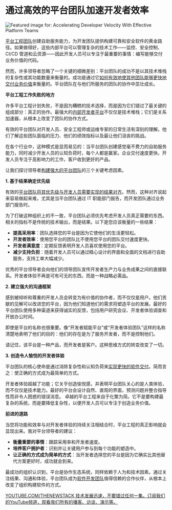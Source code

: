 # 通过高效的平台团队加速开发者效率

![Featured image for: Accelerating Developer Velocity With Effective Platform Teams](https://cdn.thenewstack.io/media/2025/06/a8a9199b-teams-1024x632.jpeg)

[平台工程团队](https://thenewstack.io/platform-engineering/)创建自助服务能力，为开发团队提供构建可靠和安全软件的黄金路径。如果做得好，这些内部平台可以管理复杂的技术工作——监控、安全控制、CI/CD 管道和云资源——因此开发人员可以专注于最重要的事情：编写能够交付业务价值的代码。

然而，许多领导者忽略了一个关键的细微差别：平台团队的成功不是以其技术堆栈的复杂性或其功能数量来衡量的。成功是通过它[如何有效地使其他团队能够更快地交付业务价值](https://thenewstack.io/whats-the-future-of-platform-engineering/)来衡量的。平台团队在与他们所服务的团队的协作中茁壮成长。

**平台工程工作失败的地方**

许多平台工程计划失败，不是因为糟糕的技术选择，而是因为它们错过了最关键的组成部分：真正的协作。最强大的[内部开发者平台](https://thenewstack.io/do-you-need-an-internal-developer-platform/)不仅仅是技术堆栈；它们是关系加速器，从根本上改变了团队的协作方式。

有效的平台团队对开发人员、安全工程师或运维专家的日常生活有深刻的理解。他们了解这些团队面临的压力、他们的绩效指标以及最让他们沮丧的挑战。

在各个行业中，这种模式是显而易见的：当平台团队创建感觉毫不费力的自助服务能力，同时减少开发人员的认知负荷时，每个人都是赢家。企业交付速度更快，开发人员专注于高影响力的工作，客户收到更好的产品。

让我们探讨领导者[构建强大的平台团队](https://thenewstack.io/high-performing-devops-teams-build-self-service-platforms/)的三个关键考虑因素。

**1. 基于结果确定优先级**

有效的[平台团队将其优先级与开发人员需要实现的结果对齐](https://thenewstack.io/platform-teams-adopt-these-7-developer-productivity-drivers/)。然而，这种对齐说起来容易做起来难，尤其是当平台团队通过 IT 职能部门报告，而开发团队通过业务部门报告时。

为了打破这种组织上的不一致，平台团队必须优先考虑开发人员真正需要的东西。相关的指标不是传统的技术输出，而是结果。以下是您应该衡量的一些结果：

*   **提高采用率**：团队选择您的平台是因为它使他们的生活更轻松。
*   **开发者效率**：使用您平台的团队比不使用您平台的团队交付速度更快。
*   **开发者满意度**：定期反馈表明开发人员喜欢使用您的平台。
*   **减少支持负担**：随着开发人员可以通过精心设计的界面和全面的文档进行自助服务，支持工单大幅减少。

优秀的平台领导者会向他们的领导团队宣传开发者生产力与业务成果之间的直接联系。开发者体验不再是可有可无的东西，而是一种战略必需品。

**2. 建立强大的沟通框架**

感到被倾听和尊重的开发人员会转变为有价值的协作者，而不仅仅是用户。他们贡献的见解可以改进您的平台，因为他们知道他们的需求将塑造平台的发展。最好的平台团队使用多种渠道来获得诚实的反馈，包括用户研究会议、开发者体验调查和开放办公时间。

即使是平台的名称也很重要。像“开发者赋能平台”或“开发者体验团队”这样的名称清楚地表明了他们的目的：他们的存在是为了服务开发者，而不是控制他们。

请记住，该平台是一种产品，而开发者是客户。这种思维方式的转变改变了一切。

**3. 创造令人愉悦的开发者体验**

平台团队的核心使命是通过消除复杂性和认知负荷来[实现更快的软件交付](https://thenewstack.io/software-delivery-enablement-not-developer-productivity/)。简而言之：使正确的方式成为最简单的方式。

开发者体验超越了功能；它关乎创造愉悦感，并表明平台团队关心的是人类体验，而不仅仅是技术能力。最好的平台会设计自然、直观的界面，预测问题并整合指导性而非令人困惑的错误消息。
卓越的平台工程来自于化繁为简。它不是要构建最复杂的系统，而是要降低复杂性，以便开发人员可以专注于创造业务价值。

**前进的道路**

当您将功能和效率与对开发者体验的持续关注相结合时，平台工程的真正影响就会显现出来。我对平台领导者的建议：

*   **衡量重要的事情**：跟踪采用率和开发者速度。
*   **培养客户拥护者**：识别并让关键用户参与到每个功能的塑造中。
*   **让正确的方式成为简单的方式**：当开发者选择您的平台是因为它确实比其他替代方案更好时，成功就会到来。

最成功的组织认识到，平台是协作生态系统，同样依赖于人为和技术因素。通过关注结果、沟通和体验，平台团队成为[软件开发团队](https://thenewstack.io/building-high-performance-software-development-teams-7-tips/)值得信赖的合作伙伴，从根本上改变了组织构建软件的方式。

[
YOUTUBE.COM/THENEWSTACK
技术发展迅速，不要错过任何一集。订阅我们的YouTube频道，观看我们所有的播客、访谈、演示等。
](https://youtube.com/thenewstack?sub_confirmation=1)